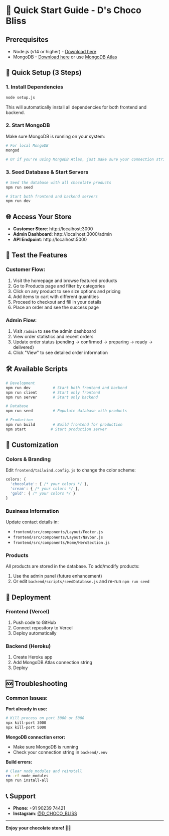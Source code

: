 # 🍫 Quick Start Guide - D's Choco Bliss

## Prerequisites
- Node.js (v14 or higher) - [Download here](https://nodejs.org/)
- MongoDB - [Download here](https://www.mongodb.com/try/download/community) or use [MongoDB Atlas](https://www.mongodb.com/atlas)

## 🚀 Quick Setup (3 Steps)

### 1. Install Dependencies
```bash
node setup.js
```
This will automatically install all dependencies for both frontend and backend.

### 2. Start MongoDB
Make sure MongoDB is running on your system:
```bash
# For local MongoDB
mongod

# Or if you're using MongoDB Atlas, just make sure your connection string is correct
```

### 3. Seed Database & Start Servers
```bash
# Seed the database with all chocolate products
npm run seed

# Start both frontend and backend servers
npm run dev
```

## 🌐 Access Your Store

- **Customer Store**: http://localhost:3000
- **Admin Dashboard**: http://localhost:3000/admin
- **API Endpoint**: http://localhost:5000

## 📱 Test the Features

### Customer Flow:
1. Visit the homepage and browse featured products
2. Go to Products page and filter by categories
3. Click on any product to see size options and pricing
4. Add items to cart with different quantities
5. Proceed to checkout and fill in your details
6. Place an order and see the success page

### Admin Flow:
1. Visit `/admin` to see the admin dashboard
2. View order statistics and recent orders
3. Update order status (pending → confirmed → preparing → ready → delivered)
4. Click "View" to see detailed order information

## 🛠 Available Scripts

```bash
# Development
npm run dev          # Start both frontend and backend
npm run client       # Start only frontend
npm run server       # Start only backend

# Database
npm run seed         # Populate database with products

# Production
npm run build        # Build frontend for production
npm start           # Start production server
```

## 🎨 Customization

### Colors & Branding
Edit `frontend/tailwind.config.js` to change the color scheme:
```javascript
colors: {
  'chocolate': { /* your colors */ },
  'cream': { /* your colors */ },
  'gold': { /* your colors */ }
}
```

### Business Information
Update contact details in:
- `frontend/src/components/Layout/Footer.js`
- `frontend/src/components/Layout/Navbar.js`
- `frontend/src/components/Home/HeroSection.js`

### Products
All products are stored in the database. To add/modify products:
1. Use the admin panel (future enhancement)
2. Or edit `backend/scripts/seedDatabase.js` and re-run `npm run seed`

## 🚀 Deployment

### Frontend (Vercel)
1. Push code to GitHub
2. Connect repository to Vercel
3. Deploy automatically

### Backend (Heroku)
1. Create Heroku app
2. Add MongoDB Atlas connection string
3. Deploy

## 🆘 Troubleshooting

### Common Issues:

**Port already in use:**
```bash
# Kill process on port 3000 or 5000
npx kill-port 3000
npx kill-port 5000
```

**MongoDB connection error:**
- Make sure MongoDB is running
- Check your connection string in `backend/.env`

**Build errors:**
```bash
# Clear node_modules and reinstall
rm -rf node_modules
npm run install-all
```

## 📞 Support

- **Phone**: +91 90239 74421
- **Instagram**: [@D_CHOCO_BLISS](https://instagram.com/D_CHOCO_BLISS)

---

**Enjoy your chocolate store! 🍫✨**











